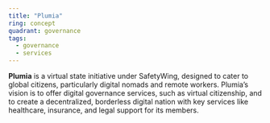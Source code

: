 ```yaml
---
title: "Plumia"
ring: concept
quadrant: governance
tags:
  - governance
  - services
---
```


**Plumia** is a virtual state initiative under SafetyWing, designed to cater to global citizens, particularly digital nomads and remote workers. Plumia’s vision is to offer digital governance services, such as virtual citizenship, and to create a decentralized, borderless digital nation with key services like healthcare, insurance, and legal support for its members.
